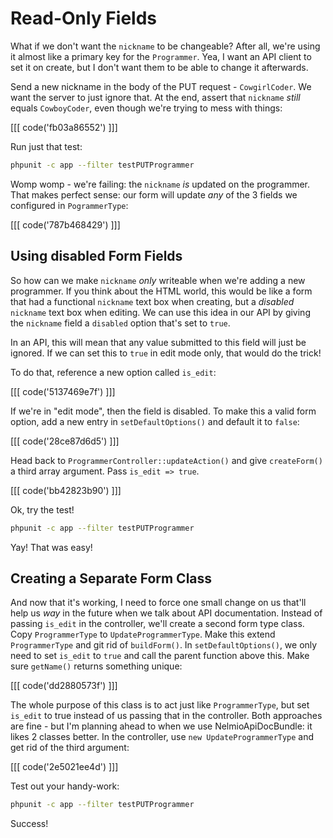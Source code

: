# Read-Only Fields

What if we don't want the `nickname` to be changeable? After all, we're using
it almost like a primary key for the `Programmer`. Yea, I want an API client
to set it on create, but I don't want them to be able to change it afterwards.

Send a new nickname in the body of the PUT request - `CowgirlCoder`.
We want the server to just ignore that. At the end, assert that
`nickname` *still* equals `CowboyCoder`, even though we're trying to mess
with things:

[[[ code('fb03a86552') ]]]

Run just that test:

```bash
phpunit -c app --filter testPUTProgrammer
```

Womp womp - we're failing: the `nickname` *is* updated on the programmer.
That makes perfect sense: our form will update *any* of the 3 fields we
configured in `PogrammerType`:

[[[ code('787b468429') ]]]

## Using disabled Form Fields

So how can we make `nickname` *only* writeable when we're adding a new programmer.
If you think about the HTML world, this would be like a form that had a
functional `nickname` text box when creating, but a *disabled* `nickname`
text box when editing. We can use this idea in our API by giving the `nickname`
field a `disabled` option that's set to `true`.

In an API, this will mean that any value submitted to this field will just
be ignored. If we can set this to `true` in edit mode only, that would do
the trick!

To do that, reference a new option called `is_edit`:

[[[ code('5137469e7f') ]]]

If we're in "edit mode", then the field is disabled. To make this a valid
form option, add a new entry in `setDefaultOptions()` and default it to
`false`:

[[[ code('28ce87d6d5') ]]]

Head back to `ProgrammerController::updateAction()` and give `createForm()`
a third array argument. Pass `is_edit => true`.

[[[ code('bb42823b90') ]]]

Ok, try the test!

```bash
phpunit -c app --filter testPUTProgrammer
```

Yay! That was easy!

## Creating a Separate Form Class

And now that it's working, I need to force one small change on us that'll
help us *way* in the future when we talk about API documentation. Instead
of passing `is_edit` in the controller, we'll create a second form type class.
Copy `ProgrammerType` to `UpdateProgrammerType`. Make this extend `ProgrammerType`
and git rid of `buildForm()`. In `setDefaultOptions()`, we only need to set
`is_edit` to `true` and call the parent function above this. Make sure `getName()`
returns something unique:

[[[ code('dd2880573f') ]]]

The whole purpose of this class is to act just like `ProgrammerType`, but
set `is_edit` to true instead of us passing that in the controller. Both
approaches are fine - but I'm planning ahead to when we use NelmioApiDocBundle:
it likes 2 classes better. In the controller, use `new UpdateProgrammerType`
and get rid of the third argument:

[[[ code('2e5021ee4d') ]]]

Test out your handy-work:

```bash
phpunit -c app --filter testPUTProgrammer
```

Success!
